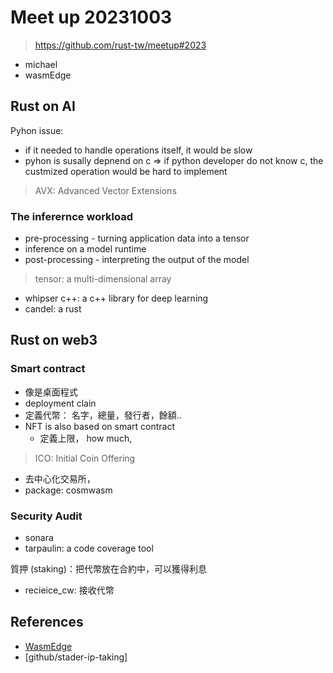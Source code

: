 # Meet up 20231003

> https://github.com/rust-tw/meetup#2023

- michael
- wasmEdge

## Rust on AI

Pyhon issue:

- if it needed to handle operations itself, it would be slow
- pyhon is susally depnend on c => if python developer do not know c, the custmized operation would be hard to implement

> AVX: Advanced Vector Extensions

### The inferernce workload

- pre-processing - turning application data into a tensor
- inference on a model runtime
- post-processing - interpreting the output of the model

> tensor: a multi-dimensional array

- whipser c++: a c++ library for deep learning
- candel: a rust 

## Rust on web3

### Smart contract

- 像是桌面程式
- deployment clain
- 定義代幣： 名字，總量，發行者，餘額..
- NFT is also based on smart contract
  - 定義上限， how much, 

> ICO: Initial Coin Offering

- 去中心化交易所，
- package: cosmwasm

### Security Audit

- sonara
- tarpaulin: a code coverage tool

質押 (staking)：把代幣放在合約中，可以獲得利息
- recieice_cw: 接收代幣

## References

- [WasmEdge](https://github.com/wasmedge)
- [github/stader-ip-taking]